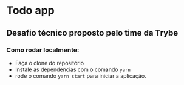 # Todo app

## Desafio técnico proposto pelo time da Trybe

### Como rodar localmente:

- Faça o clone do repositório
- Instale as dependencias com o comando `yarn`
- rode o comando `yarn start` para iniciar a aplicação.

